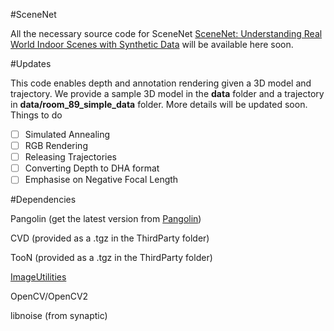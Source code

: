#SceneNet

All the necessary source code for SceneNet  [SceneNet: Understanding Real World Indoor Scenes with Synthetic Data](http://arxiv.org/abs/1511.07041) will be available here soon.

#Updates

This code enables depth and annotation rendering given a 3D model and trajectory. We provide a sample 3D model in the **data** folder and a trajectory in **data/room_89_simple_data** folder. More details will be updated soon. Things to do 

- [ ] Simulated Annealing
- [ ] RGB Rendering
- [ ] Releasing Trajectories
- [ ] Converting Depth to DHA format
- [ ] Emphasise on Negative Focal Length

#Dependencies

Pangolin (get the latest version from [Pangolin](https://github.com/stevenlovegrove/Pangolin)) 

CVD (provided as a .tgz in the ThirdParty folder)

TooN (provided as a .tgz in the ThirdParty folder)

[ImageUtilities](https://github.com/ankurhanda/imageutilities)

OpenCV/OpenCV2

libnoise (from synaptic)
